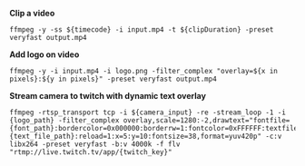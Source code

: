 **Clip a video**
```shell script
ffmpeg -y -ss ${timecode} -i input.mp4 -t ${clipDuration} -preset veryfast output.mp4
```

**Add logo on video**
```shell script
ffmpeg -y -i input.mp4 -i logo.png -filter_complex "overlay=${x in pixels}:${y in pixels}" -preset veryfast output.mp4
```

**Stream camera to twitch with dynamic text overlay**
```shell script
ffmpeg -rtsp_transport tcp -i ${camera_input} -re -stream_loop -1 -i {logo_path} -filter_complex overlay,scale=1280:-2,drawtext="fontfile={font_path}:bordercolor=0x000000:borderrw=1:fontcolor=0xFFFFFF:textfile={text_file_path}:reload=1:x=5:y=10:fontsize=38,format=yuv420p" -c:v libx264 -preset veryfast -b:v 4000k -f flv "rtmp://live.twitch.tv/app/{twitch_key}"
```
